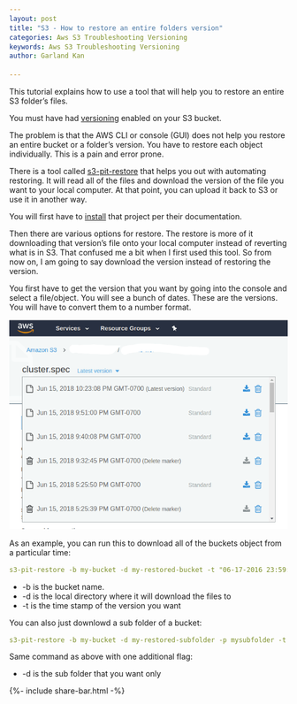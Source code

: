 ```yaml
---
layout: post
title: "S3 - How to restore an entire folders version"
categories: Aws S3 Troubleshooting Versioning
keywords: Aws S3 Troubleshooting Versioning
author: Garland Kan

---
```


This tutorial explains how to use a tool that will help you to restore an entire S3 folder’s files.


You must have had [versioning][versioning] enabled on your S3 bucket.


The problem is that the AWS CLI or console (GUI) does not help you restore an entire bucket or a folder’s version. You have to restore each object individually. This is a pain and error prone.


There is a tool called [s3-pit-restore][s3-pit-restore] that helps you out with automating restoring. It will read all of the files and download the version of the file you want to your local computer. At that point, you can upload it back to S3 or use it in another way.


You will first have to [install][install] that project per their documentation.


Then there are various options for restore. The restore is more of it downloading that version’s file onto your local computer instead of reverting what is in S3. That confused me a bit when I first used this tool. So from now on, I am going to say download the version instead of restoring the version.


You first have to get the version that you want by going into the console and select a file/object. You will see a bunch of dates. These are the versions. You will have to convert them to a number format.


![](/assets/images/s3-version.png)


As an example, you can run this to download all of the buckets object from a particular time:


```yaml
s3-pit-restore -b my-bucket -d my-restored-bucket -t "06-17-2016 23:59:50 +2"
```


* -b is the bucket name.
* -d is the local directory where it will download the files to
* -t is the time stamp of the version you want


You can also just downlowd a sub folder of a bucket:


```yaml
s3-pit-restore -b my-bucket -d my-restored-subfolder -p mysubfolder -t "06-17-2016 23:59:50 +2"
```


Same command as above with one additional flag:


* -d is the sub folder that you want only

[versioning]: https://docs.aws.amazon.com/AmazonS3/latest/dev/Versioning.html 
[s3-pit-restore]: https://github.com/madisoft/s3-pit-restore
[install]: https://github.com/madisoft/s3-pit-restore#installing

<!-- Bog footer share -->
{%- include share-bar.html -%}
